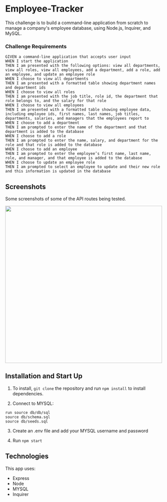 # Employee-Tracker
This challenge is to build a command-line application from scratch to manage a company's employee database, using Node.js, Inquirer, and MySQL.

### Challenge Requirements
```
GIVEN a command-line application that accepts user input
WHEN I start the application
THEN I am presented with the following options: view all departments, view all roles, view all employees, add a department, add a role, add an employee, and update an employee role
WHEN I choose to view all departments
THEN I am presented with a formatted table showing department names and department ids
WHEN I choose to view all roles
THEN I am presented with the job title, role id, the department that role belongs to, and the salary for that role
WHEN I choose to view all employees
THEN I am presented with a formatted table showing employee data, including employee ids, first names, last names, job titles, departments, salaries, and managers that the employees report to
WHEN I choose to add a department
THEN I am prompted to enter the name of the department and that department is added to the database
WHEN I choose to add a role
THEN I am prompted to enter the name, salary, and department for the role and that role is added to the database
WHEN I choose to add an employee
THEN I am prompted to enter the employee’s first name, last name, role, and manager, and that employee is added to the database
WHEN I choose to update an employee role
THEN I am prompted to select an employee to update and their new role and this information is updated in the database
```
## Screenshots

Some screenshots of some of the API routes being tested.

<img src= "" width="500px"/>


## Installation and Start Up

1. To install, `git clone` the repository and run `npm install` to install dependencies.

2. Connect to MYSQL: 
```
run source db/db/sql
source db/schema.sql
source db/seeds.sql
```

3. Create an .env file and add your MYSQL username and password

4. Run `npm start` 

## Technologies

This app uses:

- Express
- Node
- MYSQL
- Inquirer